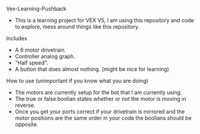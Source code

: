 Vex-Learning-Pushback

- This is a learning project for VEX V5, I am using this repository and code to explore, mess around things like this repository.

Includes
- A 6 motor drivetrain.
- Controller analog graph.
- "Half speed".
- A button that does almost nothing. (might be nice for learning)

How to use (unimportant if you know what you are doing)
- The motors are currently setup for the bot that I am currently using.
- The true or false boolian states whether or not the motor is moving in reverse.
- Once you get your ports correct if your drivetrain is mirrored and the motor positions are the same order in your code the boolians should be opposite.